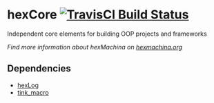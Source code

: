 # hexCore [![TravisCI Build Status](https://travis-ci.org/DoclerLabs/hexCore.svg?branch=master)](https://travis-ci.org/DoclerLabs/hexCore)

Independent core elements for building OOP projects and frameworks 

*Find more information about hexMachina on [hexmachina.org](http://hexmachina.org/)*

## Dependencies

* [hexLog](https://github.com/DoclerLabs/hexLog)
* [tink_macro](https://github.com/haxetink/tink_macro)
